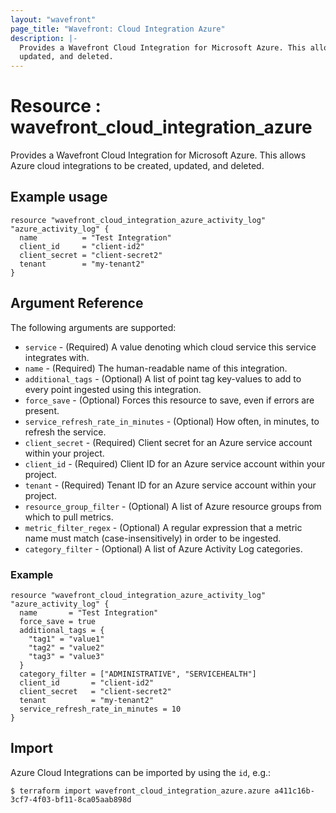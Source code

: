 ```yaml
---
layout: "wavefront"
page_title: "Wavefront: Cloud Integration Azure"
description: |-
  Provides a Wavefront Cloud Integration for Microsoft Azure. This allows azure cloud integrations to be created,
  updated, and deleted.
---
```


# Resource : wavefront_cloud_integration_azure

Provides a Wavefront Cloud Integration for Microsoft Azure. This allows Azure cloud integrations to be created,
updated, and deleted.

## Example usage

```hcl
resource "wavefront_cloud_integration_azure_activity_log" "azure_activity_log" {
  name          = "Test Integration"
  client_id     = "client-id2"
  client_secret = "client-secret2"
  tenant        = "my-tenant2"
}
```


## Argument Reference

The following arguments are supported:

* `service` - (Required) A value denoting which cloud service this service integrates with.
* `name` - (Required) The human-readable name of this integration.
* `additional_tags` - (Optional) A list of point tag key-values to add to every point ingested using this integration.
* `force_save` - (Optional) Forces this resource to save, even if errors are present.
* `service_refresh_rate_in_minutes` - (Optional) How often, in minutes, to refresh the service.
* `client_secret` - (Required) Client secret for an Azure service account within your project.
* `client_id` - (Required) Client ID for an Azure service account within your project.
* `tenant` - (Required)  Tenant ID for an Azure service account within your project.
* `resource_group_filter` - (Optional) A list of Azure resource groups from which to pull metrics.
* `metric_filter_regex` - (Optional) A regular expression that a metric name must match (case-insensitively) in order to be ingested.
* `category_filter` - (Optional) A list of Azure Activity Log categories.

### Example

```hcl
resource "wavefront_cloud_integration_azure_activity_log" "azure_activity_log" {
  name       = "Test Integration"
  force_save = true
  additional_tags = {
    "tag1" = "value1"
    "tag2" = "value2"
    "tag3" = "value3"
  }
  category_filter = ["ADMINISTRATIVE", "SERVICEHEALTH"]
  client_id       = "client-id2"
  client_secret   = "client-secret2"
  tenant          = "my-tenant2"
  service_refresh_rate_in_minutes = 10
}
```

## Import

Azure Cloud Integrations can be imported by using the `id`, e.g.:

```
$ terraform import wavefront_cloud_integration_azure.azure a411c16b-3cf7-4f03-bf11-8ca05aab898d
```